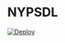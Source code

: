 # NYPSDL

<a href="https://heroku.com/deploy">
  <img src="https://www.herokucdn.com/deploy/button.svg" alt="Deploy">
</a>
